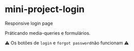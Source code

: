 # mini-project-login
Responsive login page

Práticando media-queries e formulários.

 ⚠ Os botões de `login` e `forgot password`não funcionam ⚠

